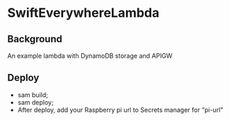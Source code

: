 # SwiftEverywhereLambda

## Background

An example lambda with DynamoDB storage and APIGW

## Deploy

* sam build;
* sam deploy;
* After deploy, add your Raspberry pi url to Secrets manager for "pi-url"
